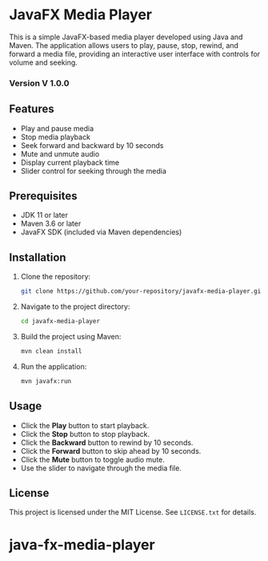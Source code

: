 # JavaFX Media Player

This is a simple JavaFX-based media player developed using Java and Maven. The application allows users to play, pause, stop, rewind, and forward a media file, providing an interactive user interface with controls for volume and seeking.

### Version V 1.0.0

## Features
- Play and pause media
- Stop media playback
- Seek forward and backward by 10 seconds
- Mute and unmute audio
- Display current playback time
- Slider control for seeking through the media

## Prerequisites
- JDK 11 or later
- Maven 3.6 or later
- JavaFX SDK (included via Maven dependencies)

## Installation
1. Clone the repository:
   ```sh
   git clone https://github.com/your-repository/javafx-media-player.git
   ```
2. Navigate to the project directory:
   ```sh
   cd javafx-media-player
   ```
3. Build the project using Maven:
   ```sh
   mvn clean install
   ```
4. Run the application:
   ```sh
   mvn javafx:run
   ```

## Usage
- Click the **Play** button to start playback.
- Click the **Stop** button to stop playback.
- Click the **Backward** button to rewind by 10 seconds.
- Click the **Forward** button to skip ahead by 10 seconds.
- Click the **Mute** button to toggle audio mute.
- Use the slider to navigate through the media file.

## License
This project is licensed under the MIT License. See `LICENSE.txt` for details.

# java-fx-media-player
